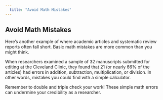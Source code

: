 ```yaml
---
  title: "Avoid Math Mistakes"
---
```


## Avoid Math Mistakes

Here’s another example of where academic articles and systematic review reports often fall short. Basic math mistakes are more common than you might think. 

When researchers examined a sample of 32 manuscripts submitted for editing at the Cleveland Clinic, they found that 21 (or nearly 66% of the articles) had errors in addition, subtraction, multiplication, or division. In other words, mistakes you could find with a simple calculator.

Remember to double and triple check your work!  These simple math errors can undermine your credibility as a researcher.
